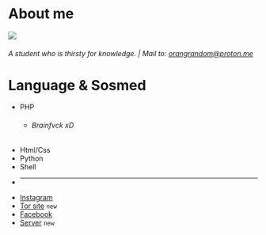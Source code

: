 <!--<img src="68747470733a2f2f70726f626f742e6d656469612f394575424971676170492e676966.gif" alt="hay" width="800" height="3"><div align="center">-->

# About me

<img id="flux10n" src="https://github-stats-alpha.vercel.app/api/?username=flux10n&cc=000&tc=9500ff&ic=FF0000&bc=dd00ff"/>

###### A student who is thirsty for knowledge. | Mail to: orangrandom@proton.me

# Language & Sosmed
- PHP
  - ###### Brainfvck xD
- Html/Css
- Python
- Shell
- ****
- [Instagram](instagram.com/zuck)
- [Tor site](domain.onion) `new`
- [Facebook](https://facebook.com/zuck)
- [Server](discord.com/) `new`

<!--<img src="https://github-readme-stats.vercel.app/api?username=flux10n&border_color=9500ff&show_icons=true&bg_color=0d1116&title_color=ce09ec&text_color=a4aacb&icon_color=007ec6">-->
<!--<img src="68747470733a2f2f70726f626f742e6d656469612f394575424971676170492e676966.gif" alt="hay" width="800" height="3"><div align="center">-->


